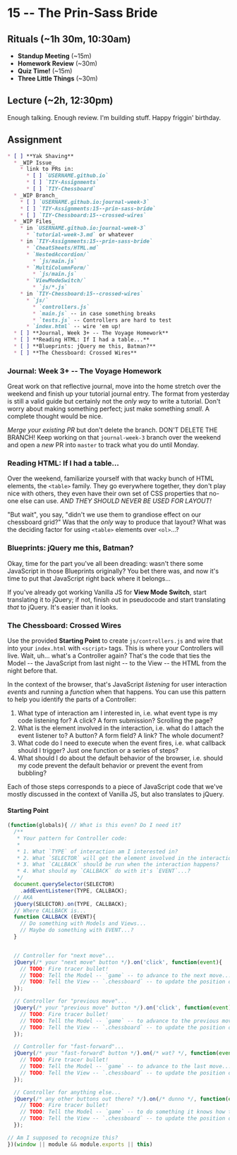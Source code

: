 # 15 -- The Prin-Sass Bride

## Rituals (~1h 30m, 10:30am)

* **Standup Meeting** (~15m)
* **Homework Review** (~30m)
* **Quiz Time!** (~15m)
* **Three Little Things** (~30m)

## Lecture (~2h, 12:30pm)

Enough talking. Enough review. I'm building stuff. Happy friggin' birthday.

## Assignment

```markdown
* [ ] **Yak Shaving**
  * _WIP Issue_
    * link to PRs in:
      * [ ] `USERNAME.github.io`
      * [ ] `TIY-Assignments`
      * [ ] `TIY-Chessboard`
  * _WIP Branch_
    * [ ] `USERNAME.github.io:journal-week-3`
    * [ ] `TIY-Assignments:15--prin-sass-bride`
    * [ ] `TIY-Chessboard:15--crossed-wires`
  * _WIP Files_
    * in `USERNAME.github.io:journal-week-3`
      * `tutorial-week-3.md` or whatever
    * in `TIY-Assignments:15--prin-sass-bride`
      * `CheatSheets/HTML.md`
      * `NestedAccordion/`
        * `js/main.js`
      * `MultiColumnForm/`
        * `js/main.js`
      * `ViewModeSwitch/`
        * `js/*.js`
    * in `TIY-Chessboard:15--crossed-wires`
      * `js/`
        * `controllers.js`
        * `main.js` -- in case something breaks
        * `tests.js` -- Controllers are hard to test
      * `index.html` -- wire 'em up!
  * [ ] **Journal, Week 3+ -- The Voyage Homework**
  * [ ] **Reading HTML: If I had a table...**
  * [ ] **Blueprints: jQuery me this, Batman?**
  * [ ] **The Chessboard: Crossed Wires**
```

### Journal: Week 3+ -- The Voyage Homework

Great work on that reflective journal, move into the home stretch over the weekend and finish up your tutorial journal entry. The format from yesterday is still a valid guide but certainly not the _only way_ to write a tutorial. Don't worry about making something perfect; just make something _small_. A complete thought would be nice.

_Merge your existing PR_ but don't delete the branch. DON'T DELETE THE BRANCH! Keep working on that `journal-week-3` branch over the weekend and open a _new_ PR into `master` to track what you do until Monday.

### Reading HTML: If I had a table...

Over the weekend, familiarize yourself with that wacky bunch of HTML elements, the `<table>` family. They go everywhere together, they don't play nice with others, they even have their own set of CSS properties that no-one else can use. _AND THEY SHOULD NEVER BE USED FOR LAYOUT!_

"But wait", you say, "didn't we use them to grandiose effect on our chessboard grid?" Was that the _only_ way to produce that layout? What was the deciding factor for using `<table>` elements over `<ol>`...?

### Blueprints: jQuery me this, Batman?

Okay, time for the part you've all been dreading: wasn't there some JavaScript in those Blueprints originally? You bet there was, and now it's time to put that JavaScript right back where it belongs...

If you've already got working Vanilla JS for **View Mode Switch**, start translating it to jQuery; if not, finish out in pseudocode and start translating _that_ to jQuery. It's easier than it looks.

### The Chessboard: Crossed Wires

Use the provided **Starting Point** to create `js/controllers.js` and wire that into your `index.html` with `<script>` tags. This is where your Controllers will live. Wait, uh... what's a Controller again? That's the code that ties the Model -- the JavaScript from last night -- to the View -- the HTML from the night before that.

In the context of the browser, that's JavaScript _listening_ for user interaction _events_ and running a _function_ when that happens. You can use this pattern to help you identify the parts of a Controller:

1. What type of interaction am I interested in, i.e. what event type is my code listening for? A click? A form submission? Scrolling the page?
1. What is the element involved in the interaction, i.e. what do I attach the event listener to? A button? A form field? A link? The whole document?
1. What code do I need to execute when the event fires, i.e. what callback should I trigger? Just one function or a series of steps?
1. What should I do about the default behavior of the browser, i.e. should my code prevent the default behavior or prevent the event from bubbling?

Each of those steps corresponds to a piece of JavaScript code that we've mostly discussed in the context of Vanilla JS, but also translates to jQuery.

#### Starting Point

```javascript
(function(globals){ // What is this even? Do I need it?
  /**
   * Your pattern for Controller code:
   *
   * 1. What `TYPE` of interaction am I interested in?
   * 2. What `SELECTOR` will get the element involved in the interaction?
   * 3. What `CALLBACK` should be run when the interaction happens?
   * 4. What should my `CALLBACK` do with it's `EVENT`...?
   */
  document.querySelector(SELECTOR)
    .addEventListener(TYPE, CALLBACK);
  // AKA
  jQuery(SELECTOR).on(TYPE, CALLBACK);
  // Where CALLBACK is...
  function CALLBACK (EVENT){
    // Do something with Models and Views...
    // Maybe do something with EVENT...?
  }


  // Controller for "next move"...
  jQuery(/* your "next move" button */).on('click', function(event){
    // TODO: Fire tracer bullet!
    // TODO: Tell the Model -- `game` -- to advance to the next move...
    // TODO: Tell the View -- `.chessboard` -- to update the position of the pieces based on `game.board()`
  });

  // Controller for "previous move"...
  jQuery(/* your "previous move" button */).on('click', function(event){
    // TODO: Fire tracer bullet!
    // TODO: Tell the Model -- `game` -- to advance to the previous move...
    // TODO: Tell the View -- `.chessboard` -- to update the position of the pieces based on `game.board()`
  });

  // Controller for "fast-forward"...
  jQuery(/* your "fast-forward" button */).on(/* wat? */, function(event){
    // TODO: Fire tracer bullet!
    // TODO: Tell the Model -- `game` -- to advance to the last move...
    // TODO: Tell the View -- `.chessboard` -- to update the position of the pieces based on `game.board()`
  });

  // Controller for anything else...
  jQuery(/* any other buttons out there? */).on(/* dunno */, function(event){
    // TODO: Fire tracer bullet!
    // TODO: Tell the Model -- `game` -- to do something it knows how to do...
    // TODO: Tell the View -- `.chessboard` -- to update the position of the pieces based on `game.board()`
  });

// Am I supposed to recognize this?
})(window || module && module.exports || this)
```
